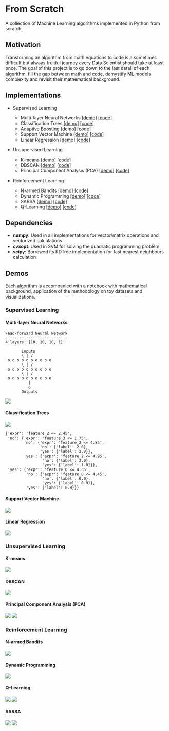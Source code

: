 # From Scratch
A collection of Machine Learning algorithms implemented in Python from scratch.

## Motivation
Transforming an algorithm from math equations to code is a sometimes difficult but always fruitful journey every 
Data Scientist should take at least once. The goal of this project is to go down to the last detail of each
algorithm, fill the gap between math and code, demystify ML models complexity and revisit their 
mathematical background.


## Implementations
- Supervised Learning
    - Multi-layer Neural Networks [[demo]](./examples/supervised/backpropagation.ipynb) [[code]](./fromscratch/supervised/neuralnetworks)
    - Classification Trees [[demo]](./examples/supervised/classification-tree.ipynb) [[code]](./fromscratch/supervised/classification_tree.py)
    - Adaptive Boosting [[demo]](./examples/supervised/adaboost.ipynb) [[code]](./fromscratch/supervised/adaboost.py)
    - Support Vector Machine [[demo]](./examples/supervised/svm-classifier.ipynb) [[code]](./fromscratch/supervised/svm_classifier.py)
    - Linear Regression [[demo]](./examples/supervised/linear-regression.ipynb) [[code]](./fromscratch/supervised/linear_regression.py)

- Unsupervised Learning
    - K-means [[demo]](./examples/unsupervised/kmeans.ipynb) [[code]](./fromscratch/unsupervised/kmeans.py)
    - DBSCAN [[demo]](./examples/unsupervised/dbscan.ipynb) [[code]](./fromscratch/unsupervised/dbscan.py)
    - Principal Component Analysis (PCA) [[demo]](./examples/unsupervised/pca.ipynb) [[code]](./fromscratch/unsupervised/pca.py)

- Reinforcement Learning
    - N-armed Bandits [[demo]](./examples/rl/n-armed-bandit.ipynb) [[code]](./fromscratch/rl/bandit.py)
    - Dynamic Programming [[demo]](./examples/rl/policy-iteration.ipynb) [[code]](./fromscratch/rl/dp.py)
    - SARSA [[demo]](./examples/rl/temporal-difference-learning.ipynb) [[code]](./fromscratch/rl/td_learning.py)
    - Q-Learning [[demo]](./examples/rl/temporal-difference-learning.ipynb) [[code]](./fromscratch/rl/td_learning.py)

## Dependencies
- **numpy**: Used in all implementations for vector/matrix operations and vectorized calculations
- **cvxopt**: Used in SVM for solving the quadratic programming problem
- **scipy**: Borrowed its KDTree implementation for fast nearest neighbours calculation

## Demos
Each algorithm is accompanied with a notebook with
mathematical background, application of the methodology
on toy datasets and visualizations.

### Supervised Learning
#### Multi-layer Neural Networks

```
Fead-forward Neural Network
---------------------------
4 layers: [10, 10, 10, 1]

       Inputs
       \ | /
 o o o o o o o o o o 
       \ | /
 o o o o o o o o o o 
       \ | /
 o o o o o o o o o o 
          | 
          o 
       Outputs
```

![](./assets/nn-classification-regression.png)

#### Classification Trees
![](./assets/tree.png)
```
{'expr': 'feature_2 <= 2.45',
 'no': {'expr': 'feature_3 <= 1.75',
        'no': {'expr': 'feature_2 <= 4.85',
               'no': {'label': 2.0},
               'yes': {'label': 2.0}},
        'yes': {'expr': 'feature_2 <= 4.95',
                'no': {'label': 2.0},
                'yes': {'label': 1.0}}},
 'yes': {'expr': 'feature_0 <= 4.35',
         'no': {'expr': 'feature_0 <= 4.45',
                'no': {'label': 0.0},
                'yes': {'label': 0.0}},
         'yes': {'label': 0.0}}}
```

#### Support Vector Machine
![](./assets/svm.png)

#### Linear Regression
![](./assets/lin_reg.png)


### Unsupervised Learning
#### K-means
![](./assets/kmeans.png)

#### DBSCAN
![](./assets/dbscan.gif)

#### Principal Component Analysis (PCA)
![](./assets/pca1.png) ![](./assets/pca2.png)

### Reinforcement Learning
#### N-armed Bandits
![](./assets/n_armed_bandits.png)


#### Dynamic Programming
![](./assets/dp-gridworld.png)

#### Q-Learning
![](./assets/qlearning-gridworld.png) ![](./assets/qlearning-reward.png)


#### SARSA
![](./assets/sarsa-gridworld.png) ![](./assets/sarsa-reward.png)
